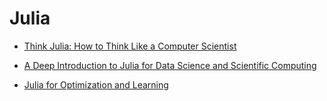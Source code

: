 # Julia

- [Think Julia: How to Think Like a Computer Scientist](https://benlauwens.github.io/ThinkJulia.jl/latest/book.html)

- [A Deep Introduction to Julia for Data Science and Scientific Computing](https://ucidatascienceinitiative.github.io/IntroToJulia/)
- [Julia for Optimization and Learning](https://juliateachingctu.github.io/Julia-for-Optimization-and-Learning/stable/)
